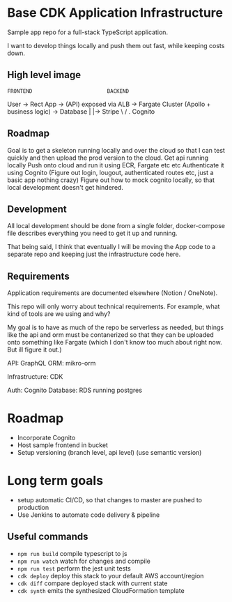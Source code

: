# Base CDK Application Infrastructure

Sample app repo for a full-stack TypeScript application.

I want to develop things locally and push them out fast, while keeping costs down.

## High level image

    FRONTEND                        BACKEND
User -> Rect App ->  (API) exposed via  ALB -> Fargate Cluster (Apollo + business logic) -> Database
  |                                                                     |-> Stripe
 \ / 
  .
 Cognito

## Roadmap

Goal is to get a skeleton running locally and over the cloud so that I can test quickly and then upload the prod version to the cloud.
Get api running locally
Push onto cloud and run it using ECR, Fargate etc etc
Authenticate it using Cognito (Figure out login, lougout, authenticated routes etc, just a basic app nothing crazy)
Figure out how to mock cognito locally, so that local development doesn't get hindered.

## Development

All local development should be done from a single folder, docker-compose file describes everything you need to get it up and running. 

That being said, I think that eventually I will be moving the App code to a separate repo and keeping just the infrastructure code here.


## Requirements
Application requirements are documented elsewhere (Notion / OneNote).

This repo will only worry about technical requirements. For example, what kind of tools are we using and why?

My goal is to have as much of the repo be serverless as needed, but things like the api and orm must be contanerized so that they can be uploaded onto
something like Fargate (which I don't know too much about right now. But ill figure it out.)


API: GraphQL
ORM: mikro-orm

Infrastructure: CDK

Auth: Cognito
Database: RDS running postgres

# Roadmap

- Incorporate Cognito
- Host sample frontend in bucket
- Setup versioning (branch level, api level) (use semantic version)

# Long term goals
- setup automatic CI/CD, so that changes to master are pushed to production
- Use Jenkins to automate code delivery & pipeline


## Useful commands

 * `npm run build`   compile typescript to js
 * `npm run watch`   watch for changes and compile
 * `npm run test`    perform the jest unit tests
 * `cdk deploy`      deploy this stack to your default AWS account/region
 * `cdk diff`        compare deployed stack with current state
 * `cdk synth`       emits the synthesized CloudFormation template
